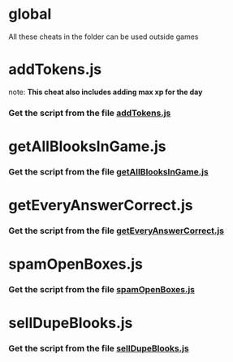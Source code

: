 # global

All these cheats in the folder can be used outside games

# addTokens.js

note: **This cheat also includes adding max xp for the day**

### Get the script from the file [addTokens.js](https://raw.githubusercontent.com/therealglixzzy/blooket-hack/main/global/addTokens.js)

# getAllBlooksInGame.js

### Get the script from the file [getAllBlooksInGame.js](https://raw.githubusercontent.com/therealglixzzy/blooket-hack/main/global/getAllBlooksInGame.js)

# getEveryAnswerCorrect.js

### Get the script from the file [getEveryAnswerCorrect.js](https://raw.githubusercontent.com/therealglixzzy/blooket-hack/main/global/getEveryAnswerCorrect.js)

# spamOpenBoxes.js

### Get the script from the file [spamOpenBoxes.js](https://raw.githubusercontent.com/therealglixzzy/blooket-hack/main/global/spamOpenBoxes.js)

# sellDupeBlooks.js

### Get the script from the file [sellDupeBlooks.js](https://raw.githubusercontent.com/therealglixzzy/blooket-hack/main/global/sellDupeBlooks.js)
